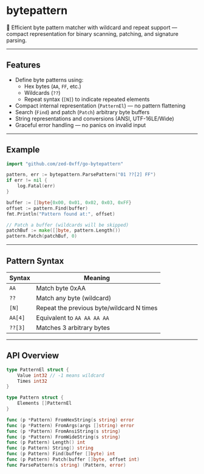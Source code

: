 # bytepattern

🧬 Efficient byte pattern matcher with wildcard and repeat support — compact representation for binary scanning, patching, and signature parsing.

---

## Features

- Define byte patterns using:
  - Hex bytes (`AA`, `FF`, etc.)
  - Wildcards (`??`)
  - Repeat syntax (`[N]`) to indicate repeated elements
- Compact internal representation (`PatternEl`) — no pattern flattening
- Search (`Find`) and patch (`Patch`) arbitrary byte buffers
- String representations and conversions (ANSI, UTF-16LE/Wide)
- Graceful error handling — no panics on invalid input

---

## Example

```go
import "github.com/zed-0xff/go-bytepattern"

pattern, err := bytepattern.ParsePattern("01 ??[2] FF")
if err != nil {
	log.Fatal(err)
}

buffer := []byte{0x00, 0x01, 0x02, 0x03, 0xFF}
offset := pattern.Find(buffer)
fmt.Println("Pattern found at:", offset)

// Patch a buffer (wildcards will be skipped)
patchBuf := make([]byte, pattern.Length())
pattern.Patch(patchBuf, 0)
```

---

## Pattern Syntax

| Syntax   | Meaning                                |
|----------|----------------------------------------|
| `AA`     | Match byte 0xAA                        |
| `??`     | Match any byte (wildcard)             |
| `[N]`    | Repeat the previous byte/wildcard N times |
| `AA[4]`  | Equivalent to `AA AA AA AA`            |
| `??[3]`  | Matches 3 arbitrary bytes              |

---

## API Overview

```go
type PatternEl struct {
    Value int32 // -1 means wildcard
    Times int32
}

type Pattern struct {
    Elements []PatternEl
}

func (p *Pattern) FromHexString(s string) error
func (p *Pattern) FromArgs(args []string) error
func (p *Pattern) FromAnsiString(s string)
func (p *Pattern) FromWideString(s string)
func (p Pattern) Length() int
func (p Pattern) String() string
func (p Pattern) Find(buffer []byte) int
func (p Pattern) Patch(buffer []byte, offset int)
func ParsePattern(s string) (Pattern, error)
```
